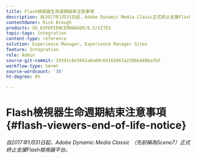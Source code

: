 ```yaml
---
title: Flash檢視器生命週期結束注意事項
description: 自2017年1月31日起，Adobe Dynamic Media Clasic正式終止支援Flash檢視器平台。
contentOwner: Rick Brough
products: SG_EXPERIENCEMANAGER/6.5/SITES
topic-tags: integration
content-type: reference
solution: Experience Manager, Experience Manager Sites
feature: Integration
role: Admin
source-git-commit: 29391c8e3042a8a04c64165663a228bb4886afb5
workflow-type: tm+mt
source-wordcount: '38'
ht-degree: 0%

---
```


# Flash檢視器生命週期結束注意事項{#flash-viewers-end-of-life-notice}

*自2017年1月31日起，Adobe Dynamic Media Classic （先前稱為Scene7）正式終止支援Flash檢視器平台。*

<!-- *For more information about this important change, see the following FAQ website:*

[https://docs.adobe.com/content/docs/en/aem/6-1/administer/integration/marketing-cloud/scene7/flash-eol.html](https://docs.adobe.com/content/docs/en/aem/6-1/administer/integration/marketing-cloud/scene7/flash-eol.html). -->
